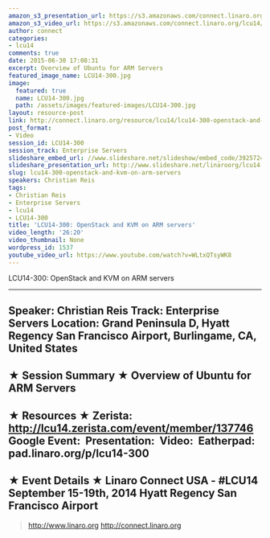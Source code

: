 ```yaml
---
amazon_s3_presentation_url: https://s3.amazonaws.com/connect.linaro.org/hkg15/Videos/09-17-Wednesday/LCU14-300.pdf
amazon_s3_video_url: https://s3.amazonaws.com/connect.linaro.org/lcu14/videos/09-17-Wednesday/LCU14-300-+OpenStack+and+KVM+on+ARM+servers.mp4
author: connect
categories:
- lcu14
comments: true
date: 2015-06-30 17:08:31
excerpt: Overview of Ubuntu for ARM Servers
featured_image_name: LCU14-300.jpg
image:
  featured: true
  name: LCU14-300.jpg
  path: /assets/images/featured-images/LCU14-300.jpg
layout: resource-post
link: http://connect.linaro.org/resource/lcu14/lcu14-300-openstack-and-kvm-on-arm-servers/
post_format:
- Video
session_id: LCU14-300
session_track: Enterprise Servers
slideshare_embed_url: //www.slideshare.net/slideshow/embed_code/39257242
slideshare_presentation_url: http://www.slideshare.net/linaroorg/lcu14-300-open-stack-andkvm-on-arm-servers
slug: lcu14-300-openstack-and-kvm-on-arm-servers
speakers: Christian Reis
tags:
- Christian Reis
- Enterprise Servers
- lcu14
- LCU14-300
title: 'LCU14-300: OpenStack and KVM on ARM servers'
video_length: '26:20'
video_thumbnail: None
wordpress_id: 1537
youtube_video_url: https://www.youtube.com/watch?v=WLtxQTsyWK8
---
```


LCU14-300: OpenStack and KVM on ARM servers

---------------------------------------------------

Speaker: Christian Reis
Track: Enterprise Servers
Location: Grand Peninsula D, Hyatt Regency San Francisco Airport, Burlingame, CA, United States
---------------------------------------------------

★ Session Summary ★
Overview of Ubuntu for ARM Servers
---------------------------------------------------

★ Resources ★
Zerista: http://lcu14.zerista.com/event/member/137746
Google Event: 
Presentation: 
Video: 
Eatherpad: pad.linaro.org/p/lcu14-300
---------------------------------------------------

★ Event Details ★
Linaro Connect USA - #LCU14
September 15-19th, 2014
Hyatt Regency San Francisco Airport
---------------------------------------------------

> http://www.linaro.org
> http://connect.linaro.org